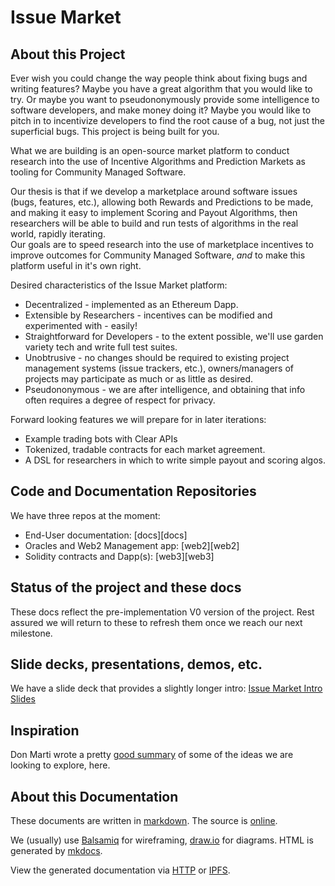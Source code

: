 # Issue Market

## About this Project

Ever wish you could change the way people think about fixing bugs and writing features?  Maybe you have a great algorithm that you would like to try.  Or maybe you want to pseudononymously provide some intelligence to software developers, and make money doing it?  Maybe you would like to pitch in to incentivize developers to find the root cause of a bug, not just the superficial bugs.  This project is being built for you.

What we are building is an open-source market platform to conduct research into the use of Incentive Algorithms and Prediction Markets as tooling for Community Managed Software.  

Our thesis is that if we develop a marketplace around software issues (bugs, features, etc.), allowing both Rewards and Predictions to be made, and making it easy to implement Scoring and Payout Algorithms, then researchers will be able to build and run tests of algorithms in the real world, rapidly iterating.  
Our goals are to speed research into the use of marketplace incentives to improve outcomes for Community Managed Software, *and* to make this platform useful in it's own right.

Desired characteristics of the Issue Market platform:

* Decentralized - implemented as an Ethereum Dapp.
* Extensible by Researchers - incentives can be modified and experimented with - easily!
* Straightforward for Developers - to the extent possible, we'll use garden variety tech and write full test suites.
* Unobtrusive - no changes should be required to existing project management systems (issue trackers, etc.), owners/managers of projects may participate as much or as little as desired.
* Pseudononymous - we are after intelligence, and obtaining that info often requires a degree of respect for privacy.

Forward looking features we will prepare for in later iterations:

* Example trading bots with Clear APIs
* Tokenized, tradable contracts for each market agreement.
* A DSL for researchers in which to write simple payout and scoring algos.

## Code and Documentation Repositories

We have three repos at the moment:

* End-User documentation: [docs][docs]
* Oracles and Web2 Management app: [web2][web2]
* Solidity contracts and Dapp(s): [web3][web3]

## Status of the project and these docs

These docs reflect the pre-implementation V0 version of the project.  Rest assured we will return to these to refresh them once we reach our next milestone.

## Slide decks, presentations, demos, etc.

We have a slide deck that provides a slightly longer intro: [Issue Market Intro Slides][deck] 

## Inspiration

Don Marti wrote a pretty [good summary][don] of some of the ideas we are looking to explore, here.

## About this Documentation

These documents are written in [markdown][md].  The source is [online][src]. 

We (usually) use [Balsamiq][bal] for wireframing, [draw.io][draw] for diagrams. HTML is generated by [mkdocs][mkd].  

View the generated documentation via [HTTP][http] or [IPFS](meta/ipfs).

[deck]: https://docs.google.com/presentation/d/19ykpjbNOn2W_DXdFCgUqVUjrLkNRIIkdLD3F1UW6J-k/edit#slide=id.p
[src]:  https://github.com/mvscorg/mozdm-design
[http]: https://mvscorg.github.io/mozdm-design
[draw]: https://draw.io
[md]:   http://daringfireball.net/projects/markdown/syntax
[bal]:  https://balsamiq.com/
[mkd]:  http://www.mkdocs.org/
[don]:  https://blog.zgp.org/transactions-from-a-future-software-market/